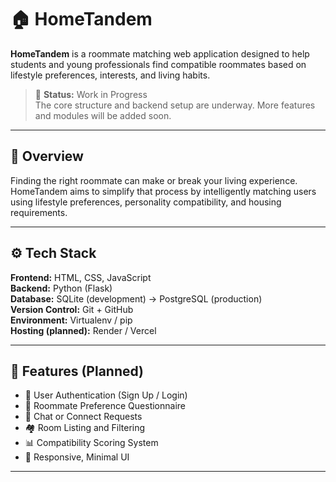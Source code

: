 # 🏠 HomeTandem

**HomeTandem** is a roommate matching web application designed to help students and young professionals find compatible roommates based on lifestyle preferences, interests, and living habits.

> 🚧 **Status:** Work in Progress  
> The core structure and backend setup are underway. More features and modules will be added soon.

---

## 🌟 Overview

Finding the right roommate can make or break your living experience.  
HomeTandem aims to simplify that process by intelligently matching users using lifestyle preferences, personality compatibility, and housing requirements.

---

## ⚙️ Tech Stack

**Frontend:** HTML, CSS, JavaScript  
**Backend:** Python (Flask)  
**Database:** SQLite (development) → PostgreSQL (production)  
**Version Control:** Git + GitHub  
**Environment:** Virtualenv / pip  
**Hosting (planned):** Render / Vercel

---

## 🧩 Features (Planned)

- 🔐 User Authentication (Sign Up / Login)
- 🧭 Roommate Preference Questionnaire
- 💬 Chat or Connect Requests
- 🏘️ Room Listing and Filtering
- 📊 Compatibility Scoring System
- 🌙 Responsive, Minimal UI

---
